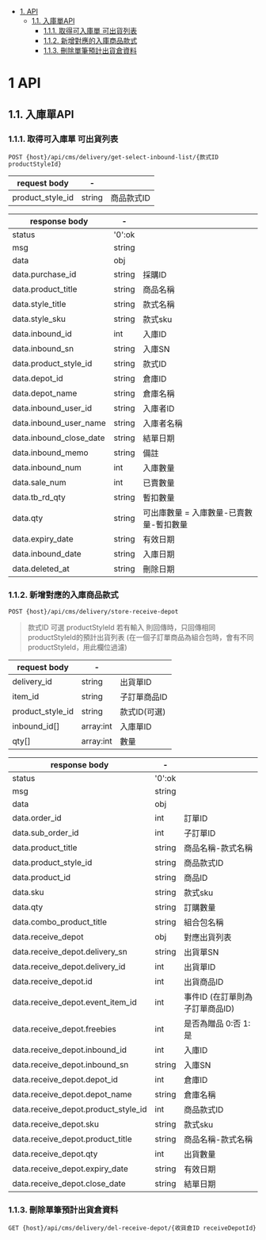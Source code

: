 <!-- TOC -->

- [1. API](#1-api)
    - [1.1. 入庫單API](#11-入庫單api)
        - [1.1.1. 取得可入庫單 可出貨列表](#111-取得可入庫單可出貨列表)
        - [1.1.2. 新增對應的入庫商品款式](#112-新增對應的入庫商品款式)
        - [1.1.3. 刪除單筆預計出貨倉資料](#113-刪除單筆預計出貨倉資料)

<!-- /TOC -->

# 1 API

## 1.1. 入庫單API

### 1.1.1. 取得可入庫單 可出貨列表

```
POST {host}/api/cms/delivery/get-select-inbound-list/{款式ID productStyleId}
```

| request body | -      |      |
| ------------ | ------ | ---- |
| product_style_id            | string |   商品款式ID  |

| response body  | -      |     |
| -------------- | ------ | --- |
| status         | '0':ok |     |
| msg            | string |     |
| data           | obj    |     |
| data.purchase_id | string | 採購ID    |
| data.product_title| string | 商品名稱    |
| data.style_title| string | 款式名稱    |
| data.style_sku| string | 款式sku    |
| data.inbound_id| int | 入庫ID    |
| data.inbound_sn| string | 入庫SN    |
| data.product_style_id| string | 款式ID    |
| data.depot_id| string | 倉庫ID    |
| data.depot_name| string | 倉庫名稱    |
| data.inbound_user_id| string | 入庫者ID    |
| data.inbound_user_name| string | 入庫者名稱    |
| data.inbound_close_date| string | 結單日期    |
| data.inbound_memo| string | 備註    |
| data.inbound_num| int | 入庫數量    |
| data.sale_num| int | 已賣數量    |
| data.tb_rd_qty| string | 暫扣數量    |
| data.qty| string | 可出庫數量 = 入庫數量-已賣數量-暫扣數量    |
| data.expiry_date| string | 有效日期    |
| data.inbound_date| string | 入庫日期    |
| data.deleted_at| string | 刪除日期    |

### 1.1.2. 新增對應的入庫商品款式

```
POST {host}/api/cms/delivery/store-receive-depot
```

> 款式ID 可選 productStyleId 若有輸入 則回傳時，只回傳相同productStyleId的預計出貨列表 (在一個子訂單商品為組合包時，會有不同productStyleId，用此欄位過濾)

| request body | -      |      |
| ------------ | ------ | ---- |
| delivery_id            | string |   出貨單ID  |
| item_id            | string |   子訂單商品ID  |
| product_style_id            | string |   款式ID(可選)  |
| inbound_id[]           | array:int | 入庫單ID  |
| qty[]           | array:int | 數量  |

| response body  | -      |     |
| -------------- | ------ | --- |
| status         | '0':ok |     |
| msg            | string |     |
| data           | obj    |     || data.item_id | int | 子訂單商品ID    |
| data.order_id | int | 訂單ID    |
| data.sub_order_id | int | 子訂單ID    |
| data.product_title | string | 商品名稱-款式名稱    |
| data.product_style_id | string | 商品款式ID    |
| data.product_id | string | 商品ID    |
| data.sku | string | 款式sku    |
| data.qty | string | 訂購數量    |
| data.combo_product_title | string | 組合包名稱    |
| data.receive_depot | obj | 對應出貨列表    |
| data.receive_depot.delivery_sn | string | 出貨單SN    |
| data.receive_depot.delivery_id | int | 出貨單ID    |
| data.receive_depot.id | int | 出貨商品ID    |
| data.receive_depot.event_item_id | int | 事件ID (在訂單則為子訂單商品ID)    |
| data.receive_depot.freebies | int | 是否為贈品 0:否 1:是    |
| data.receive_depot.inbound_id | int | 入庫ID    |
| data.receive_depot.inbound_sn | string | 入庫SN    |
| data.receive_depot.depot_id | int | 倉庫ID    |
| data.receive_depot.depot_name | string | 倉庫名稱    |
| data.receive_depot.product_style_id | int | 商品款式ID    |
| data.receive_depot.sku | string | 款式sku    |
| data.receive_depot.product_title | string | 商品名稱-款式名稱    |
| data.receive_depot.qty | int | 出貨數量    |
| data.receive_depot.expiry_date | string | 有效日期    |
| data.receive_depot.close_date | string | 結單日期    |


### 1.1.3. 刪除單筆預計出貨倉資料

```
GET {host}/api/cms/delivery/del-receive-depot/{收貨倉ID receiveDepotId}
```
